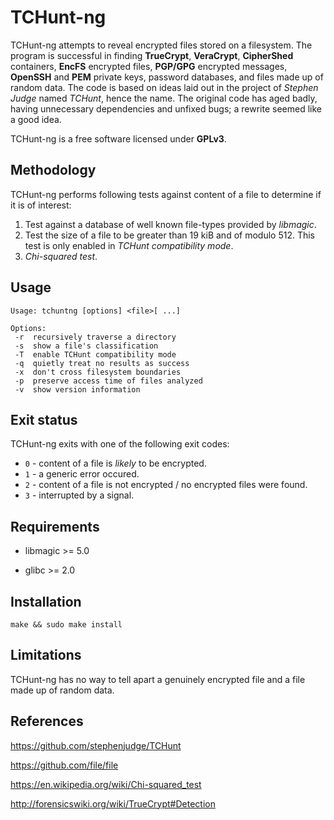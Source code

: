 # TCHunt-ng

TCHunt-ng attempts to reveal encrypted files stored on a filesystem. The program is successful in finding **TrueCrypt**, **VeraCrypt**, **CipherShed** containers, **EncFS** encrypted files, **PGP/GPG** encrypted messages, **OpenSSH** and **PEM** private keys, password databases, and files made up of random data. The code is based on ideas laid out in the project of *Stephen Judge* named *TCHunt*, hence the name. The original code has aged badly, having unnecessary dependencies and unfixed bugs; a rewrite seemed like a good idea.

TCHunt-ng is a free software licensed under **GPLv3**.

## Methodology

TCHunt-ng performs following tests against content of a file to determine if it is of interest:

1. Test against a database of well known file-types provided by *libmagic*.
2. Test the size of a file to be greater than 19 kiB and of modulo 512. This test is only enabled in *TCHunt compatibility mode*.
3. *Chi-squared test*.

## Usage

	Usage: tchuntng [options] <file>[ ...]

	Options:
	 -r  recursively traverse a directory
	 -s  show a file's classification
	 -T  enable TCHunt compatibility mode
	 -q  quietly treat no results as success
	 -x  don't cross filesystem boundaries
	 -p  preserve access time of files analyzed
	 -v  show version information

## Exit status

TCHunt-ng exits with one of the following exit codes:

* `0` - content of a file is *likely* to be encrypted.
* `1` - a generic error occured.
* `2` - content of a file is not encrypted / no encrypted files were found.
* `3` - interrupted by a signal.

## Requirements

* libmagic >= 5.0

* glibc >= 2.0

## Installation

`make && sudo make install`

## Limitations

TCHunt-ng has no way to tell apart a genuinely encrypted file and a file made up of random data.

## References

https://github.com/stephenjudge/TCHunt

https://github.com/file/file

https://en.wikipedia.org/wiki/Chi-squared_test

http://forensicswiki.org/wiki/TrueCrypt#Detection

